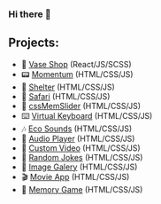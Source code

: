 ### Hi there 👋

## Projects:
- :amphora: [Vase Shop](https://ywvv.github.io/vase-shop/) (React/JS/SCSS)
- :pager: [Momentum](https://ywvv.github.io/momentum/) (HTML/CSS/JS)
- :dog: [Shelter](https://ywvv.github.io/shelter/) (HTML/CSS/JS)
- :giraffe: [Safari](https://ywvv.github.io/Safari/) (HTML/CSS/JS)
- :hatched_chick: [cssMemSlider](https://ywvv.github.io/cssMemSlider/cssMemSlider/) (HTML/CSS/JS)
- :keyboard: [Virtual Keyboard](https://ywvv.github.io/virtual-keyboard/) (HTML/CSS/JS)
- :notes: [Eco Sounds](https://ywvv.github.io/JS30/eco-sounds/) (HTML/CSS/JS)
- :musical_note: [Audio Player](https://ywvv.github.io/JS30/audio-player/) (HTML/CSS/JS)
- :vhs: [Custom Video](https://ywvv.github.io/JS30/custom-video/) (HTML/CSS/JS)
- :ledger: [Random Jokes](https://ywvv.github.io/JS30/random-jokes/) (HTML/CSS/JS)
- :sunrise: [Image Galery](https://ywvv.github.io/JS30/image-galery/) (HTML/CSS/JS)
- :clapper: [Movie App](https://ywvv.github.io/JS30/movie-app/) (HTML/CSS/JS)
- :paw_prints: [Memory Game](https://ywvv.github.io/JS30/memory-game/) (HTML/CSS/JS)
